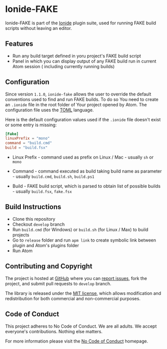 # Ionide-FAKE

Ionide-FAKE is part of the [Ionide](http://ionide.io) plugin suite, used for running FAKE build scripts without leaving an editor.

## Features

- Run any build target defined in yoru project's FAKE build script
- Panel in which you can display output of any FAKE build run in current Atom session ( including currently running builds)

## Configuration

Since version `1.1.0`, `ionide-fake` allows the user to override the default conventions used to find and run FAKE builds. To do so You need to create an `.ionide` file in the root folder of Your project opened by Atom. The configuration file uses the [TOML](https://github.com/toml-lang/toml) language.

Here is the default configuration values used if the `.ionide` file doesn't exist or some entry is missing:

```TOML
[Fake]
linuxPrefix = "mono"
command = "build.cmd"
build = "build.fsx"
```

* Linux Prefix - command used as prefix on Linux / Mac - usually `sh` or `mono`

* Command - command executed as build taking build name as parameter - usually `build.cmd`, `build.sh`, `build.ps1`

* Build - FAKE build script, which is parsed to obtain list of possible builds - usually `build.fsx`, `fake.fsx`

## Build Instructions

* Clone this repository
* Checkout `develop` branch
* Run `build.cmd` (for Windows) or `build.sh` (for Linux / Max) to build projects
* Go to `release` folder and run `apm link` to create symbolic link between plugin and Atom's plugins folder
* Run Atom

## Contributing and Copyright

The project is hosted at [GitHub](https://github.com/ionide/ionide-fake) where you can [report issues](https://github.com/ionide/ionide-fake/issues), fork
the project, and submit pull requests to `develop` branch.

The library is released under the [MIT license](https://github.com/ionide/ionide-fake/blob/master/LICENSE.md),
which allows modification and redistribution for both commercial and non-commercial purposes.

## Code of Conduct

This project adheres to No Code of Conduct. We are all adults. We accept everyone's contributions. Nothing else matters.

For more information please visit the [No Code of Conduct](https://github.com/domgetter/NCoC) homepage.
